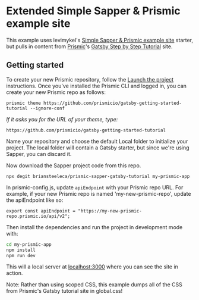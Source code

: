 # Extended Simple Sapper & Prismic example site

This example uses levimykel's [Simple Sapper & Prismic example site](https://github.com/levimykel/prismic-sapper-example) starter, but pulls in content from [Prismic](https://prismic.io)'s [Gatsby Step by Step Tutorial](https://prismic.io/docs/technologies/tutorial-gatsby) site.

## Getting started

To create your new Prismic repository, follow the [Launch the project](https://prismic.io/docs/technologies/tutorial-1-launch-project-gatsby) instructions. Once you've installed the Prismic CLI and logged in, you can create your new Prismic repo as follows:

```
prismic theme https://github.com/prismicio/gatsby-getting-started-tutorial --ignore-conf
```

_If it asks you for the URL of your theme, type:_

```
https://github.com/prismicio/gatsby-getting-started-tutorial
```

Name your repository and choose the default Local folder to initialize your project. The local folder will contain a Gatsby starter, but since we're using Sapper, you can discard it.

Now download the Sapper project code from this repo.

```
npx degit briansteeleca/prismic-sapper-gatsby-tutorial my-prismic-app
```

In prismic-config.js, update `apiEndpoint` with your Prismic repo URL. For example, if your new Prismic repo is named 'my-new-prismic-repo', update the apiEndpoint like so:

```
export const apiEndpoint = "https://my-new-prismic-repo.prismic.io/api/v2";
```

Then install the dependencies and run the project in development mode with:

```bash
cd my-prismic-app
npm install
npm run dev
```

This will a local server at [localhost:3000](http://localhost:3000) where you can see the site in action.

Note: Rather than using scoped CSS, this example dumps all of the CSS from Prismic's Gatsby tutorial site in global.css!

